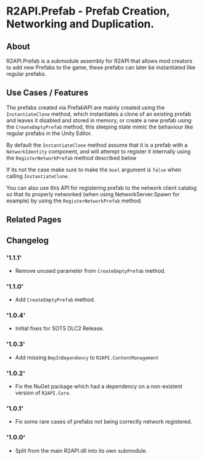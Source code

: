 # R2API.Prefab - Prefab Creation, Networking and Duplication.

## About

R2API.Prefab is a submodule assembly for R2API that allows mod creators to add new Prefabs to the game, these prefabs can later be instantiated like regular prefabs.

## Use Cases / Features

The prefabs created via PrefabAPI are mainly created using the `InstantiateClone` method, which instantiates a clone of an existing prefab and leaves it disabled and stored in memory, or create a new prefab using the `CreateEmptyPrefab` method, 
this sleeping state mimic the behaviour like regular prefabs in the Unity Editor.

By default the `InstantiateClone` method assume that it is a prefab with a `NetworkIdentity` component, and will attempt to register it internally using the `RegisterNetworkPrefab` method described below

If its not the case make sure to make the `bool` argument is `false` when calling `InstantiateClone`.

You can also use this API for registering prefab to the network client catalog so that its properly networked (when using NetworkServer.Spawn for example) 
by using the `RegisterNetworkPrefab` method.

## Related Pages

## Changelog

### '1.1.1'
* Remove unused parameter from `CreateEmptyPrefab` method.

### '1.1.0'
* Add `CreateEmptyPrefab` method.

### '1.0.4'
* Initial fixes for SOTS DLC2 Release.

### '1.0.3'
* Add missing `BepInDependency` to `R2API.ContentManagement`

### '1.0.2'
* Fix the NuGet package which had a dependency on a non-existent version of `R2API.Core`.

### '1.0.1'
* Fix some rare cases of prefabs not being correctly network registered.

### '1.0.0'
* Split from the main R2API.dll into its own submodule.
